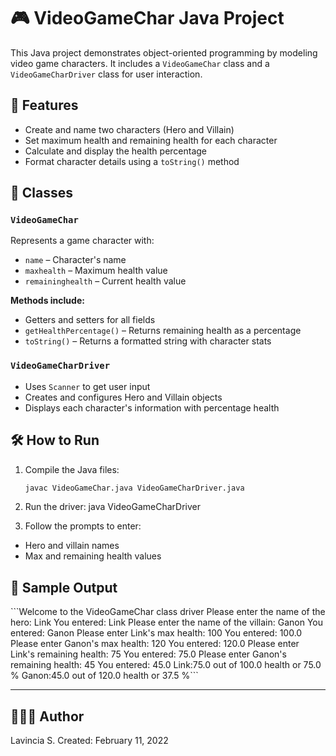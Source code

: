 # 🎮 VideoGameChar Java Project

This Java project demonstrates object-oriented programming by modeling video game characters. It includes a `VideoGameChar` class and a `VideoGameCharDriver` class for user interaction.

## 📌 Features

- Create and name two characters (Hero and Villain)
- Set maximum health and remaining health for each character
- Calculate and display the health percentage
- Format character details using a `toString()` method

## 🧩 Classes

### `VideoGameChar`

Represents a game character with:
- `name` – Character's name
- `maxhealth` – Maximum health value
- `remaininghealth` – Current health value

**Methods include:**
- Getters and setters for all fields
- `getHealthPercentage()` – Returns remaining health as a percentage
- `toString()` – Returns a formatted string with character stats

### `VideoGameCharDriver`

- Uses `Scanner` to get user input
- Creates and configures Hero and Villain objects
- Displays each character's information with percentage health

## 🛠 How to Run

1. Compile the Java files:
   ```bash
   javac VideoGameChar.java VideoGameCharDriver.java


2. Run the driver: 
java VideoGameCharDriver


4. Follow the prompts to enter:
- Hero and villain names
- Max and remaining health values

## 🧪 Sample Output
<pe>
```Welcome to the VideoGameChar class driver
Please enter the name of the hero: Link
You entered: Link
Please enter the name of the villain: Ganon
You entered: Ganon
Please enter Link's max health: 100
You entered: 100.0
Please enter Ganon's max health: 120
You entered: 120.0
Please enter Link's remaining health: 75
You entered: 75.0
Please enter Ganon's remaining health: 45
You entered: 45.0
Link:75.0 out of 100.0 health or 75.0 %
Ganon:45.0 out of 120.0 health or 37.5 %```
</pe>


---

## 👩🏽‍💻 Author
Lavincia S.
Created: February 11, 2022

